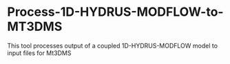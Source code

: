# Process-1D-HYDRUS-MODFLOW-to-MT3DMS
This tool processes output of a coupled 1D-HYDRUS-MODFLOW model to input files for Mt3DMS 
